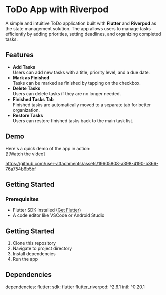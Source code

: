 # ToDo App with Riverpod

A simple and intuitive ToDo application built with **Flutter** and **Riverpod** as the state management solution. The app allows users to manage tasks efficiently by adding priorities, setting deadlines, and organizing completed tasks.

## Features

- **Add Tasks**  
  Users can add new tasks with a title, priority level, and a due date.  
- **Mark as Finished**  
  Tasks can be marked as finished by tapping on the checkbox.  
- **Delete Tasks**  
  Users can delete tasks if they are no longer needed.  
- **Finished Tasks Tab**  
  Finished tasks are automatically moved to a separate tab for better organization.  
- **Restore Tasks**  
  Users can restore finished tasks back to the main task list.  

## Demo

Here's a quick demo of the app in action:  
[![Watch the video]

https://github.com/user-attachments/assets/19605808-a398-4190-b366-76a754b6b5bf

## Getting Started

### Prerequisites
- Flutter SDK installed ([Get Flutter](https://flutter.dev/docs/get-started/install))
- A code editor like VSCode or Android Studio

## Getting Started

1. Clone this repository
2. Navigate to project directory
3. Install dependencies
4. Run the app

## Dependencies

dependencies:
  flutter:
    sdk: flutter
  flutter_riverpod: ^2.6.1
  intl: ^0.20.1
